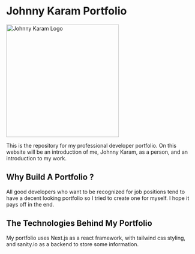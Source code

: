 # Johnny Karam Portfolio

<img src="./public/JK_Logo.ico" alt="Johnny Karam Logo" width="300" />

This is the repository for my professional developer portfolio. On this website will be an introduction of me, Johnny Karam, as a person, and an introduction to my work.

## Why Build A Portfolio ?

All good developers who want to be recognized for job positions tend to have a decent looking portfolio so I tried to create one for myself. I hope it pays off in the end.

## The Technologies Behind My Portfolio

My portfolio uses Next.js as a react framework, with tailwind css styling, and sanity.io as a backend to store some information.
